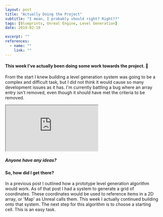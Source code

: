 ```yaml
---
layout: post
title: "Actually Doing the Project"
subtitle: "I mean, I probably should right? Right??"
tags: [Blueprints, Unreal Engine, Level Generation]
date: 2019-02-10

excerpt: ""
references:
  - name: ""
    link: ""
---
```


#### This week I've actually been doing some work towards the project. 🎉

From the start I knew building a level generation system was going to be a complex and difficult task, but I did not think it would cause so many development issues as it has. I'm currently battling a bug where an array entry isn't removed, even though it should have met the criteria to be removed.

<div class="embed">
<div class="iframe-container">
<iframe src="https://blueprintue.com/render/ctxfm0zq" scrolling="no"></iframe>
</div>
<h5>Anyone have any ideas?</h5>
</div>

#### So, how did I get there?

In a previous post I outlined how a prototype level generation algorithm would work. As of that post I had a system to generate a grid of coordinates. These coordinates would be used to reference items in a 2D array, or 'Map' as Unreal calls them. This week I actually continued building onto that system. The next step for this algorithm is to choose a starting cell. This is an easy task.
